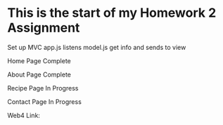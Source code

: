 # This is the start of my Homework 2 Assignment

Set up MVC
app.js listens
model.js get info and sends to view

Home Page Complete

About Page Complete

Recipe Page In Progress

Contact Page In Progress

Web4 Link:
